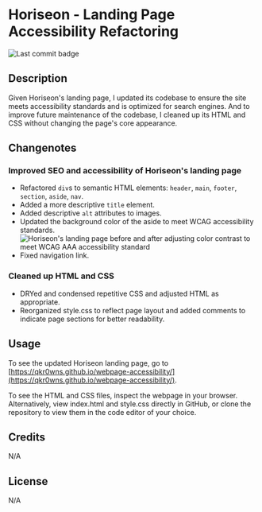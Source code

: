 # Horiseon - Landing Page Accessibility Refactoring

![Last commit badge](https://img.shields.io/github/last-commit/qkr0wns/webpage-accessibility)

## Description
Given Horiseon's landing page, I updated its codebase to ensure the site meets accessibility standards and is optimized for search engines.
And to improve future maintenance of the codebase, I cleaned up its HTML and CSS without changing the page's core appearance.

## Changenotes

### Improved SEO and accessibility of Horiseon's landing page
- Refactored `div`s to semantic HTML elements: `header`, `main`, `footer`, `section`, `aside`, `nav`.
- Added a more descriptive `title` element.
- Added descriptive `alt` attributes to images.
- Updated the background color of the aside to meet WCAG accessibility standards.
![Horiseon's landing page before and after adjusting color contrast to meet WCAG AAA accessibility standard](https://user-images.githubusercontent.com/115042610/223944297-a6655ffa-16c8-474d-b310-14090fd7b0ac.jpg)
- Fixed navigation link.

### Cleaned up HTML and CSS

- DRYed and condensed repetitive CSS and adjusted HTML as appropriate.
- Reorganized style.css to reflect page layout and added comments to indicate page sections for better readability.

## Usage

To see the updated Horiseon landing page, go to [https://qkr0wns.github.io/webpage-accessibility/](https://qkr0wns.github.io/webpage-accessibility/).

To see the HTML and CSS files, inspect the webpage in your browser. Alternatively, view index.html and style.css directly in GitHub, or clone the repository to view them in the code editor of your choice.

## Credits
N/A

## License
N/A
